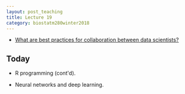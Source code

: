 ```yaml
---
layout: post_teaching
title: Lecture 19
category: biostatm280winter2018
---
```


* [What are best practices for collaboration between data scientists?](https://www.quora.com/qemail/track_click?al_imp=eyJ0eXBlIjogMzMsICJoYXNoIjogIjU3ODE3NTY1NTU2MzgxNDA3OHw0fDF8NDA2NjMyOTkifQ%3D%3D&al_pri=QuestionLinkClickthrough&aoid=bKngfzaGhr1&aoty=2&aty=4&click_pos=4&ct=1520895816066509&et=2&id=3a337366d12048d98e3dfd85d9ebd849&request_id=578175655563814078&source=1&src=1&st=1520895816066509&stories=1_9PHEM6s4NlW%7C1_jMiw5Jl0pfq%7C1_R2ID7rRuTuA%7C1_YQ02oGIjUH%7C1_LX8Rts4yQqP%7C1_RYdY4qWBWZu%7C1_hK1va7r8Ta%7C1_jJED6JaBsqA%7C1_FmiyfRjZpDP%7C1_oSSCYQkjZHD&ty=1&ty_data=YQ02oGIjUH&uid=mBQuz09oO1P&v=0)

## Today

* R programming (cont'd).

* Neural networks and deep learning.